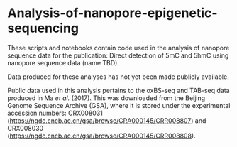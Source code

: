 # Analysis-of-nanopore-epigenetic-sequencing

These scripts and notebooks contain code used in the analysis of nanopore sequence data for the publication: Direct detection of 5mC and 5hmC using nanopore sequence data (name TBD). 

Data produced for these analyses has not yet been made publicly available. 

Public data used in this analysis pertains to the oxBS-seq and TAB-seq data produced in Ma _et al._ (2017). This was downloaded from the Beijing Genome Sequence Archive (GSA), where it is stored under the experimental accession numbers: CRX008031 (https://ngdc.cncb.ac.cn/gsa/browse/CRA000145/CRR008807) and CRX008030 (https://ngdc.cncb.ac.cn/gsa/browse/CRA000145/CRR008808). 
